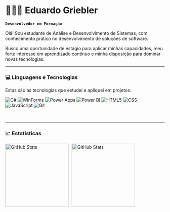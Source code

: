 # 👨🏻‍💻 Eduardo Griebler

**`Desenvolvedor em Formação`**

Olá! Sou estudante de Análise e Desenvolvimento de Sistemas, com conhecimento prático no desenvolvimento de soluções de software.

Busco uma oportunidade de estágio para aplicar minhas capacidades, meu forte interesse em aprendizado contínuo e minha disposição para dominar novas tecnologias.

---
### 💻 Linguagens e Tecnologias

Estas são as tecnologias que estudei e apliquei em projetos:

<p align="left">
  <img alt="C#" title="C#" src="https://img.shields.io/badge/C%23-239120?style=for-the-badge&logo=c-sharp&logoColor=white" />
  <img alt="WinForms" title="WinForms (.NET)" src="https://img.shields.io/badge/WinForms-512BD4?style=for-the-badge&logo=dotnet&logoColor=white" />
  <img alt="Power Apps" title="Power Apps" src="https://img.shields.io/badge/Power%20Apps-742774?style=for-the-badge&logo=powerapps&logoColor=white" />
  <img alt="Power BI" title="Power BI" src="https://img.shields.io/badge/Power%20BI-F2C811?style=for-the-badge&logo=powerbi&logoColor=black" />
  <img alt="HTML5" title="HTML5" src="https://img.shields.io/badge/HTML5-E34F26?style=for-the-badge&logo=html5&logoColor=white" />
  <img alt="CSS" title="CSS" src="https://img.shields.io/badge/CSS-1572B6?style=for-the-badge&logo=css3&logoColor=white" />
  <img alt="JavaScript" title="JavaScript" src="https://img.shields.io/badge/JavaScript-F7DF1E?style=for-the-badge&logo=javascript&logoColor=black" />
   <img alt="Git" title="Git" src="https://img.shields.io/badge/Git-F05032?style=for-the-badge&logo=git&logoColor=white" />
</p>
<br/>

---

### 📈 Estatísticas

<p>
  <img
    alt="GitHub Stats"
    height="200"
    style="float: left; padding-right: 10px;"
    src="https://github-readme-stats.vercel.app/api?username=EduardoGriebler&show_icons=true&theme=tokyonight&include_all_commits=true&locale=pt-br&count_private=true&cache_bust=1"
    />

  <img
    alt="GitHub Stats"
    height="200"
    style="float: left;"
    src="https://github-readme-stats.vercel.app/api/top-langs/?username=EduardoGriebler&theme=tokyonight&layout=compact&custom_title=Tecnologias&langs_count=10&cache_bust=8"
    />    
</p>